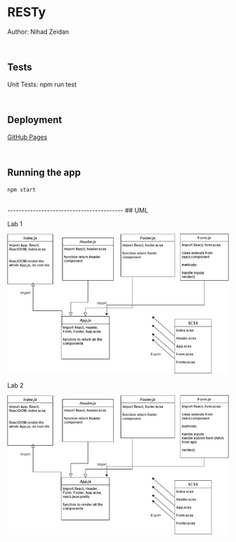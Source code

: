 # RESTy

Author: Nihad Zeidan

<br />

## Tests 
Unit Tests: npm run test

<br />


## Deployment
[GitHub Pages](https://nihadzeidan.github.io/resty/)

<br />

## Running the app
`npm start`

<br />
-----------------------------------------
## UML

  Lab 1
  
![](./src/RESTyUML.png)


  Lab 2

![](./src/RESTyUML2.png)

